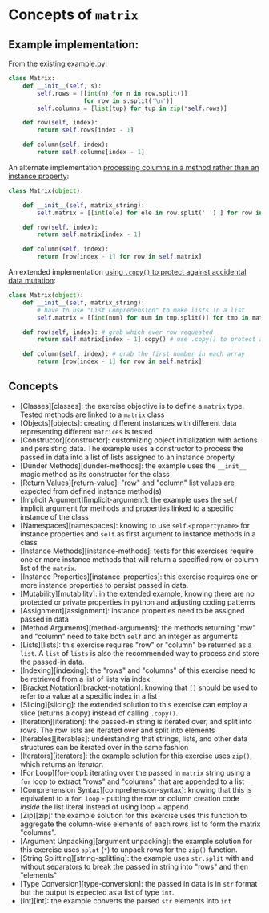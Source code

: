 # Concepts of `matrix`

## Example implementation:

From the existing [example.py](https://github.com/exercism/python/blob/master/exercises/matrix/example.py):

```python
class Matrix:
    def __init__(self, s):
        self.rows = [[int(n) for n in row.split()]
                     for row in s.split('\n')]
        self.columns = [list(tup) for tup in zip(*self.rows)]

    def row(self, index):
        return self.rows[index - 1]

    def column(self, index):
        return self.columns[index - 1]
```

An alternate implementation [processing columns in a method rather than an instance property](https://exercism.io/tracks/python/exercises/matrix/solutions/e5004e990ddc4582a50ecc1f660c31df):

```python
class Matrix(object):

    def __init__(self, matrix_string):
        self.matrix = [[int(ele) for ele in row.split(' ') ] for row in matrix_string.split('\n')]

    def row(self, index):
        return self.matrix[index - 1]

    def column(self, index):
        return [row[index - 1] for row in self.matrix]
```

An extended implementation [using `.copy()` to protect against accidental data mutation](https://exercism.io/tracks/python/exercises/matrix/solutions/b6a3486a35c14372b64fdc35e7c6f98f):

```python
class Matrix(object):
    def __init__(self, matrix_string):
        # have to use "List Comprehension" to make lists in a list
        self.matrix = [[int(num) for num in tmp.split()] for tmp in matrix_string.splitlines()]

    def row(self, index): # grab which ever row requested
        return self.matrix[index - 1].copy() # use .copy() to protect accidental data issues

    def column(self, index): # grab the first number in each array
        return [row[index - 1] for row in self.matrix]

```

## Concepts

- [Classes][classes]: the exercise objective is to define a `matrix` type. Tested methods are linked to a `matrix` class
- [Objects][objects]: creating different instances with different data representing different `matrices` is tested
- [Constructor][constructor]: customizing object initialization with actions and persisting data. The example uses a constructor to process the passed in data into a list of lists assigned to an instance property
- [Dunder Methods][dunder-methods]: the example uses the `__init__` magic method as its constructor for the class
- [Return Values][return-value]: "row" and "column" list values are expected from defined instance method(s)
- [Implicit Argument][implicit-argument]: the example uses the `self` implicit argument for methods and properties linked to a specific instance of the class
- [Namespaces][namespaces]: knowing to use `self`.`<propertyname>` for instance properties and `self` as first argument to instance methods in a class
- [Instance Methods][instance-methods]: tests for this exercises require one or more instance methods that will return a specified row or column list of the `matrix`.
- [Instance Properties][instance-properties]: this exercise requires one or more instance properties to persist passed in data.
- [Mutability][mutability]: in the extended example, knowing there are no protected or private properties in python and adjusting coding patterns
- [Assignment][assignment]: instance properties need to be assigned passed in data
- [Method Arguments][method-arguments]: the methods returning "row" and "column" need to take both `self` and an integer as arguments
- [Lists][lists]: this exercise requires "row" or "column" be returned as a `list`. A `list` of `lists` is also the recommended way to process and store the passed-in data.
- [Indexing][indexing]: the "rows" and "columns" of this exercise need to be retrieved from a list of lists via index
- [Bracket Notation][bracket-notation]: knowing that `[]` should be used to refer to a value at a specific index in a list
- [Slicing][slicing]: the extended solution to this exercise can employ a slice (returns a copy) instead of calling `.copy()`.
- [Iteration][iteration]: the passed-in string is iterated over, and split into rows. The row lists are iterated over and split into elements
- [Iterables][iterables]: understanding that strings, lists, and other data structures can be iterated over in the same fashion
- [Iterators][iterators]: the example solution for this exercise uses `zip()`, which returns an _iterator_.
- [For Loop][for-loop]: iterating over the passed in `matrix` string using a `for` loop to extract "rows" and "columns" that are appended to a list
- [Comprehension Syntax][comprehension-syntax]: knowing that this is equivalent to a `for loop` - putting the row or column creation code _inside_ the list literal instead of using loop + append.
- [Zip][zip]: the example solution for this exercise uses this function to aggregate the column-wise elements of each rows list to form the matrix "columns".
- [Argument Unpacking][argument unpacking]: the example solution for this exercise uses `splat` (`*`) to unpack rows for the `zip()` function.
- [String Splitting][string-splitting]: the example uses `str.split` with and without separators to break the passed in string into "rows" and then "elements"
- [Type Conversion][type-conversion]: the passed in data is in `str` format but the output is expected as a list of type `int`.
- [Int][int]: the example converts the parsed `str` elements into `int`
